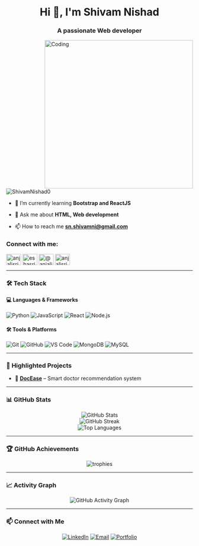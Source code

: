 <h1 align="center">Hi 👋, I'm Shivam Nishad</h1>
<h3 align="center">A passionate Web developer</h3>
<img align="right" alt="Coding" width="400" src="https://cdn.dribbble.com/users/1162077/screenshots/3848914/programmer.gif"

<p align="left"> <img src="https://komarev.com/ghpvc/?username=ShivamNishad0&label=Profile%20views&color=0e75b6&style=flat" alt="ShivamNishad0" /> </p>

- 🌱 I’m currently learning **Bootstrap and ReactJS**

- 💬 Ask me about **HTML, Web development**

- 📫 How to reach me **sn.shivamni@gmail.com**

<h3 align="left">Connect with me:</h3>
<p align="left">
<a href="https://www.linkedin.com/in/anjali-srivastava-650b12231/" target="blank"><img align="center" src="https://raw.githubusercontent.com/rahuldkjain/github-profile-readme-generator/master/src/images/icons/Social/linked-in-alt.svg" alt="anjalisrivatsava" height="30" width="40" /></a>
<a href="https://instagram.com/eshasrivastava2412" target="blank"><img align="center" src="https://raw.githubusercontent.com/rahuldkjain/github-profile-readme-generator/master/src/images/icons/Social/instagram.svg" alt="eshasrivastava2412" height="30" width="40" /></a>
<a href="https://www.hackerrank.com/ANJALI_29993" target="blank"><img align="center" src="https://raw.githubusercontent.com/rahuldkjain/github-profile-readme-generator/master/src/images/icons/Social/hackerrank.svg" alt="@anjali_29993" height="30" width="40" /></a>
<a href="https://auth.geeksforgeeks.org/user/anjalisrivy6u4" target="blank"><img align="center" src="https://raw.githubusercontent.com/rahuldkjain/github-profile-readme-generator/master/src/images/icons/Social/geeks-for-geeks.svg" alt="anjalisrivy6u4" height="30" width="40" /></a>
</p>

---

### 🛠️ **Tech Stack**  
#### **💻 Languages & Frameworks**
![Python](https://img.shields.io/badge/Python-3776AB?style=for-the-badge&logo=python&logoColor=white)
![JavaScript](https://img.shields.io/badge/JavaScript-F7DF1E?style=for-the-badge&logo=javascript&logoColor=black)
![React](https://img.shields.io/badge/React-20232A?style=for-the-badge&logo=react&logoColor=61DAFB)
![Node.js](https://img.shields.io/badge/Node.js-43853D?style=for-the-badge&logo=node.js&logoColor=white)

#### **🛠️ Tools & Platforms**
![Git](https://img.shields.io/badge/Git-F05032?style=for-the-badge&logo=git&logoColor=white)
![GitHub](https://img.shields.io/badge/GitHub-181717?style=for-the-badge&logo=github&logoColor=white)
![VS Code](https://img.shields.io/badge/VS%20Code-007ACC?style=for-the-badge&logo=visual-studio-code&logoColor=white)
![MongoDB](https://img.shields.io/badge/MongoDB-4EA94B?style=for-the-badge&logo=mongodb&logoColor=white)
![MySQL](https://img.shields.io/badge/MySQL-005C84?style=for-the-badge&logo=mysql&logoColor=white)

---

### 📂 **Highlighted Projects**
- 🏥 [**DocEase**](https://github.com/ShivamNishad0/DocEase) – Smart doctor recommendation system  
 

---

### 📊 **GitHub Stats**
<p align="center">
  <img src="https://github-readme-stats.vercel.app/api?username=ShivamNishad0&show_icons=true&theme=radical" alt="GitHub Stats" />
  <br />
  <img src="https://github-readme-streak-stats.herokuapp.com/?user=ShivamNishad0&theme=radical" alt="GitHub Streak" />
  <br />
  <img src="https://github-readme-stats.vercel.app/api/top-langs/?username=ShivamNishad0&layout=compact&theme=radical" alt="Top Languages" />
</p>

---

### 🏆 **GitHub Achievements**
<p align="center">
  <img src="https://github-profile-trophy.vercel.app/?username=ShivamNishad0&theme=radical&no-frame=false&no-bg=false&margin-w=4" alt="trophies"/>
</p>

---

### 📈 **Activity Graph**
<p align="center">
  <img src="https://github-readme-activity-graph.vercel.app/graph?username=ShivamNishad0&theme=react-dark" alt="GitHub Activity Graph" />
</p>

---

### 📫 **Connect with Me**
<p align="center">
  <a href="https://www.linkedin.com/in/sn-shivam" target="_blank"><img src="https://img.shields.io/badge/LinkedIn-0A66C2?style=for-the-badge&logo=linkedin&logoColor=white" alt="LinkedIn"></a>
  <a href="mailto:sn.shivamni@gmail.com"><img src="https://img.shields.io/badge/Email-D14836?style=for-the-badge&logo=gmail&logoColor=white" alt="Email"></a>
  <a href="https://shivamnishad0.github.io" target="_blank"><img src="https://img.shields.io/badge/Portfolio-FF5722?style=for-the-badge&logo=firefox&logoColor=white" alt="Portfolio"></a>
</p>
